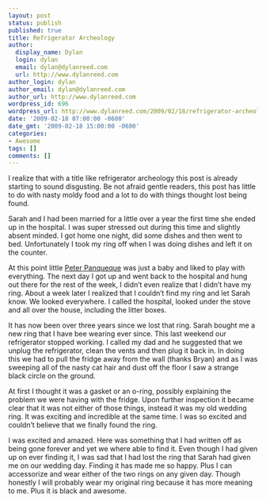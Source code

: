 ```yaml
---
layout: post
status: publish
published: true
title: Refrigerator Archeology
author:
  display_name: Dylan
  login: dylan
  email: dylan@dylanreed.com
  url: http://www.dylanreed.com
author_login: dylan
author_email: dylan@dylanreed.com
author_url: http://www.dylanreed.com
wordpress_id: 696
wordpress_url: http://www.dylanreed.com/2009/02/18/refrigerator-archeology/
date: '2009-02-18 07:00:00 -0600'
date_gmt: '2009-02-18 15:00:00 -0600'
categories:
- Awesome
tags: []
comments: []
---
```

<p>I realize that with a title like refrigerator archeology this post is already starting to sound disgusting. Be not afraid gentle readers, this post has little to do with nasty moldy food and a lot to do with things thought lost being found.</p>
<p>Sarah and I had been married for a little over a year the first time she ended up in the hospital. I was super stressed out during this time and slightly absent minded. I got home one night, did some dishes and then went to bed. Unfortunately I took my ring off when I was doing dishes and left it on the counter.</p>
<p>At this point little <a href="http://farm4.static.flickr.com/3449/3269886924_0c497636f2.jpg?v=1234284039">Peter Panqueque</a> was just a baby and liked to play with everything. The next day I got up and went back to the hospital and hung out there for the rest of the week, I didn&rsquo;t even realize that I didn&rsquo;t have my ring. About a week later I realized that I couldn&rsquo;t find my ring and let Sarah know. We looked everywhere. I called the hospital, looked under the stove and all over the house, including the litter boxes.</p>
<p>It has now been over three years since we lost that ring. Sarah bought me a new ring that I have bee wearing ever since. This last weekend our refrigerator stopped working. I called my dad and he suggested that we unplug the refrigerator, clean the vents and then plug it back in. In doing this we had to pull the fridge away from the wall (thanks Bryan) and as I was sweeping all of the nasty cat hair and dust off the floor I saw a strange black circle on the ground.</p>
<p>At first I thought it was a gasket or an o-ring, possibly explaining the problem we were having with the fridge. Upon further inspection it became clear that it was not either of those things, instead it was my old wedding ring. It was exciting and incredible at the same time. I was so excited and couldn&rsquo;t believe that we finally found the ring.</p>
<p>I was excited and amazed. Here was something that I had written off as being gone forever and yet we where able to find it. Even though I had given up on ever finding it, I was sad that I had lost the ring that Sarah had given me on our wedding day. Finding it has made me so happy. Plus I can accessorize and wear either of the two rings on any given day. Though honestly I will probably wear my original ring because it has more meaning to me. Plus it is black and awesome.</p>
